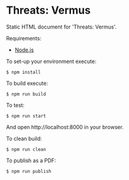 # Threats: Vermus

Static HTML document for 'Threats: Vermus'.

Requirements:

  * [Node.js](http://nodejs.org/)

To set-up your environment execute:

    $ npm install

To build execute:

    $ npm run build

To test:

    $ npm run start

And open http://localhost:8000 in your browser.

To clean build:

    $ npm run clean

To publish as a PDF:

    $ npm run publish

